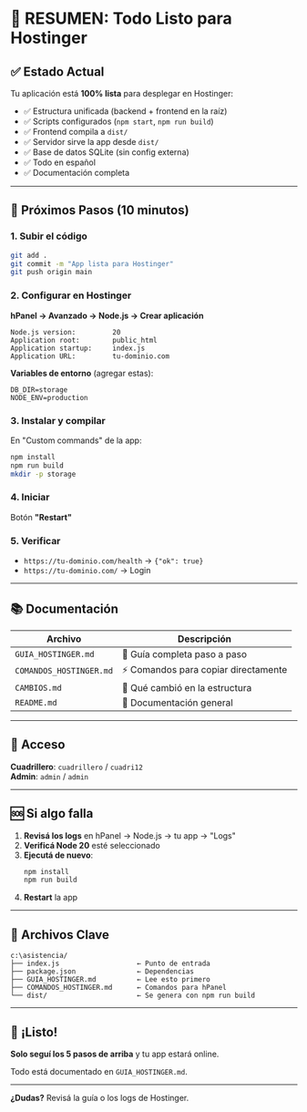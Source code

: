 # 🎯 RESUMEN: Todo Listo para Hostinger

## ✅ Estado Actual

Tu aplicación está **100% lista** para desplegar en Hostinger:

- ✅ Estructura unificada (backend + frontend en la raíz)
- ✅ Scripts configurados (`npm start`, `npm run build`)
- ✅ Frontend compila a `dist/`
- ✅ Servidor sirve la app desde `dist/`
- ✅ Base de datos SQLite (sin config externa)
- ✅ Todo en español
- ✅ Documentación completa

---

## 🚀 Próximos Pasos (10 minutos)

### 1. Subir el código

```bash
git add .
git commit -m "App lista para Hostinger"
git push origin main
```

### 2. Configurar en Hostinger

**hPanel → Avanzado → Node.js → Crear aplicación**

```
Node.js version:         20
Application root:        public_html
Application startup:     index.js
Application URL:         tu-dominio.com
```

**Variables de entorno** (agregar estas):
```
DB_DIR=storage
NODE_ENV=production
```

### 3. Instalar y compilar

En "Custom commands" de la app:

```bash
npm install
npm run build
mkdir -p storage
```

### 4. Iniciar

Botón **"Restart"**

### 5. Verificar

- `https://tu-dominio.com/health` → `{"ok": true}`
- `https://tu-dominio.com/` → Login

---

## 📚 Documentación

| Archivo | Descripción |
|---------|-------------|
| `GUIA_HOSTINGER.md` | 📖 Guía completa paso a paso |
| `COMANDOS_HOSTINGER.md` | ⚡ Comandos para copiar directamente |
| `CAMBIOS.md` | 📝 Qué cambió en la estructura |
| `README.md` | 📄 Documentación general |

---

## 🔑 Acceso

**Cuadrillero**: `cuadrillero` / `cuadri12`  
**Admin**: `admin` / `admin`

---

## 🆘 Si algo falla

1. **Revisá los logs** en hPanel → Node.js → tu app → "Logs"
2. **Verificá Node 20** esté seleccionado
3. **Ejecutá de nuevo**:
   ```bash
   npm install
   npm run build
   ```
4. **Restart** la app

---

## 📂 Archivos Clave

```
c:\asistencia/
├── index.js                   ← Punto de entrada
├── package.json               ← Dependencias
├── GUIA_HOSTINGER.md          ← Lee esto primero
├── COMANDOS_HOSTINGER.md      ← Comandos para hPanel
└── dist/                      ← Se genera con npm run build
```

---

## 🎉 ¡Listo!

**Solo seguí los 5 pasos de arriba** y tu app estará online.

Todo está documentado en `GUIA_HOSTINGER.md`.

---

**¿Dudas?** Revisá la guía o los logs de Hostinger.
